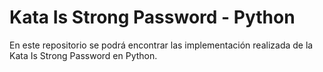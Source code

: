 
# Kata Is Strong Password - Python

En este repositorio se podrá encontrar las implementación realizada de la Kata Is Strong Password en Python.
